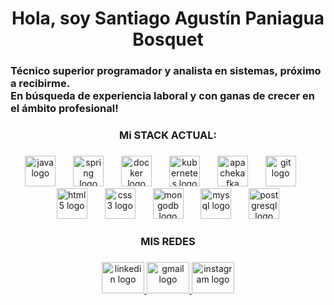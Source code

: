 <h1 align="center">Hola, soy Santiago Agustín Paniagua Bosquet</h1>

###

<h3 align="left">Técnico superior programador y analista en sistemas, próximo a recibirme.<br>En búsqueda de experiencia laboral y con ganas de crecer en el ámbito profesional!</h3>

###

<h3 align="center">Mi STACK ACTUAL:</h3>

###

<div align="center">
  <img src="https://cdn.jsdelivr.net/gh/devicons/devicon/icons/java/java-original.svg" height="49" alt="java logo"  />
  <img width="20" />
  <img src="https://cdn.jsdelivr.net/gh/devicons/devicon/icons/spring/spring-original.svg" height="49" alt="spring logo"  />
  <img width="20" />
  <img src="https://skillicons.dev/icons?i=docker" height="49" alt="docker logo"  />
  <img width="20" />
  <img src="https://skillicons.dev/icons?i=kubernetes" height="49" alt="kubernetes logo"  />
  <img width="20" />
  <img src="https://skillicons.dev/icons?i=kafka" height="49" alt="apachekafka logo"  />
  <img width="20" />
  <img src="https://cdn.simpleicons.org/git/F05032" height="49" alt="git logo"  />
  <img width="20" />
  <img src="https://cdn.jsdelivr.net/gh/devicons/devicon/icons/html5/html5-original.svg" height="49" alt="html5 logo"  />
  <img width="20" />
  <img src="https://cdn.jsdelivr.net/gh/devicons/devicon/icons/css3/css3-original.svg" height="49" alt="css3 logo"  />
  <img width="20" />
  <img src="https://skillicons.dev/icons?i=mongodb" height="49" alt="mongodb logo"  />
  <img width="20" />
  <img src="https://cdn.simpleicons.org/mysql/4479A1" height="49" alt="mysql logo"  />
  <img width="20" />
  <img src="https://skillicons.dev/icons?i=postgres" height="49" alt="postgresql logo"  />
</div>

###

<h3 align="center">MIS REDES</h3>

###

<div align="center">
  <a href="https://www.linkedin.com/in/santiago-paniagua-9066a6252/" target="_blank">
    <img src="https://raw.githubusercontent.com/maurodesouza/profile-readme-generator/master/src/assets/icons/social/linkedin/default.svg" width="68" height="50" alt="linkedin logo"  />
  </a>
  <a href="[[https://www.gmail.com/paniaguasanty10@gmail.com](https://mail.google.com/mail/u/0/?hl=es-419#inbox)](https://mail.google.com/mail/u/1/#inbox)" target="_blank">
    <img src="https://raw.githubusercontent.com/maurodesouza/profile-readme-generator/master/src/assets/icons/social/gmail/default.svg" width="68" height="50" alt="gmail logo"  />
  </a>
  <a href="https://www.instagram.com/_santi.a" target="_blank">
    <img src="https://raw.githubusercontent.com/maurodesouza/profile-readme-generator/master/src/assets/icons/social/instagram/default.svg" width="68" height="50" alt="instagram logo"  />
  </a>
</div>

###
